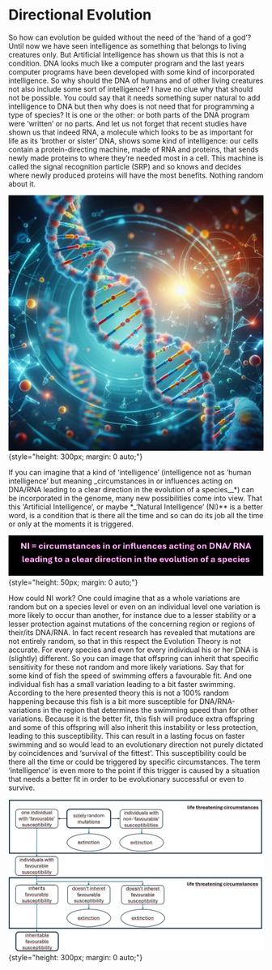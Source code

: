# Directional Evolution

So how can evolution be guided without the need of the ‘hand of a god’? Until now we have seen intelligence as something that belongs to living creatures only. But Artificial Intelligence has shown us that this is not a condition. DNA looks much like a computer program and the last years computer programs have been developed with some kind of incorporated intelligence. So why should the DNA of humans and of other living creatures not also include some sort of intelligence? I have no clue why that should not be possible. You could say that it needs something super natural to add intelligence to DNA but then why does is not need that for programming a type of species? It is one or the other: or both parts of the DNA program were ‘written’ or no parts. And let us not forget that recent studies have shown us that indeed RNA, a molecule which looks to be as important for life as its ‘brother or sister’ DNA, shows some kind of intelligence: our cells contain a protein-directing machine, made of RNA and proteins, that sends newly made proteins to where they’re needed most in a cell. This machine is called the signal recognition particle (SRP) and so knows and decides where newly produced proteins will have the most benefits. Nothing random about it.

![dna1.jpeg](/dna1.jpeg){style="height: 300px; margin: 0 auto;"}

If you can imagine that a kind of ‘intelligence’ (intelligence not as ‘human intelligence’ but meaning \_circumstances in or influences acting on DNA/RNA leading to a clear direction in the evolution of a species\_\_\*) can be incorporated in the genome, many new possibilities come into view. That this ‘Artificial Intelligence’, or maybe \*\_‘Natural Intelligence’ (NI)\*\* is a better word, is a condition that is there all the time and so can do its job all the time or only at the moments it is triggered.

![NI =.png](/NI%20%3D.png){style="height: 50px; margin: 0 auto;"}

How could NI work? One could imagine that as a whole variations are random but on a species level or even on an individual level one variation is more likely to occur than another, for instance due to a lesser stability or a lesser protection against mutations of the concerning region or regions of their/its DNA/RNA. In fact recent research has revealed that mutations are not entirely random, so that in this respect the Evolution Theory is not accurate. For every species and even for every individual his or her DNA is (slightly) different. So you can image that offspring can inherit that specific sensitivity for these not random and more likely variations. Say that for some kind of fish the speed of swimming offers a favourable fit. And one individual fish has a small variation leading to a bit faster swimming. According to the here presented theory this is not a 100% random happening because this fish is a bit more susceptible for DNA/RNA-variations in the region that determines the swimming speed than for other variations. Because it is the better fit, this fish will produce extra offspring and some of this offspring will also inherit this instability or less protection, leading to this susceptibility. This can result in a lasting focus on faster swimming and so would lead to an evolutionary direction not purely dictated by coincidences and ‘survival of the fittest’. This susceptibility could be there all the time or could be triggered by specific circumstances. The term ‘intelligence’ is even more to the point if this trigger is caused by a situation that needs a better fit in order to be evolutionary successful or even to survive.

![how ni could work.png](/how%20ni%20could%20work.png){style="height: 300px; margin: 0 auto;"}
